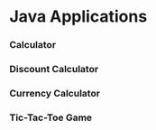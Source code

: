 # Java Applications

### Calculator
### Discount Calculator
### Currency Calculator
### Tic-Tac-Toe Game
